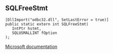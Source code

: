## SQLFreeStmt

```
[DllImport("odbc32.dll", SetLastError = true)]
public static extern int SQLFreeStmt(
   IntPtr hstmt,
   SQLUSMALLINT fOption
);
```

[Microsoft documentation](https://docs.microsoft.com/en-us/sql/odbc/reference/syntax/sqlfreestmt-function)

